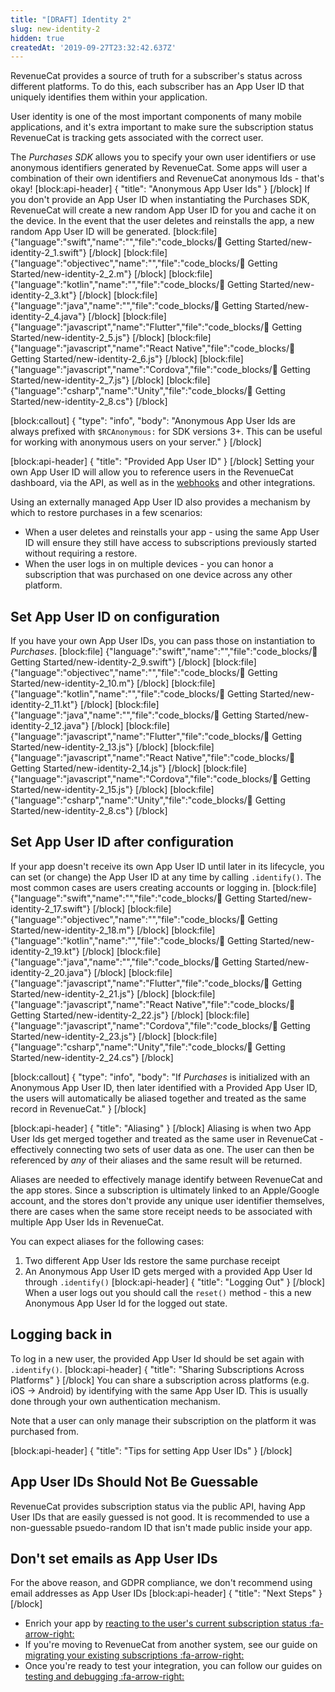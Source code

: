 ```yaml
---
title: "[DRAFT] Identity 2"
slug: new-identity-2
hidden: true
createdAt: '2019-09-27T23:32:42.637Z'
---
```

RevenueCat provides a source of truth for a subscriber's status across different platforms. To do this, each subscriber has an App User ID that uniquely identifies them within your application. 

User identity is one of the most important components of many mobile applications, and it's extra important to make sure the subscription status RevenueCat is tracking gets associated with the correct user.

The *Purchases SDK* allows you to specify your own user identifiers or use anonymous identifiers generated by RevenueCat. Some apps will user a combination of their own identifiers and RevenueCat anonymous Ids - that's okay!
[block:api-header]
{
  "title": "Anonymous App User Ids"
}
[/block]
If you don't provide an App User ID when instantiating the Purchases SDK, RevenueCat will create a new random App User ID for you and cache it on the device. In the event that the user deletes and reinstalls the app, a new random App User ID will be generated.
[block:file]
{"language":"swift","name":"","file":"code_blocks/🚀 Getting Started/new-identity-2_1.swift"}
[/block]
[block:file]
{"language":"objectivec","name":"","file":"code_blocks/🚀 Getting Started/new-identity-2_2.m"}
[/block]
[block:file]
{"language":"kotlin","name":"","file":"code_blocks/🚀 Getting Started/new-identity-2_3.kt"}
[/block]
[block:file]
{"language":"java","name":"","file":"code_blocks/🚀 Getting Started/new-identity-2_4.java"}
[/block]
[block:file]
{"language":"javascript","name":"Flutter","file":"code_blocks/🚀 Getting Started/new-identity-2_5.js"}
[/block]
[block:file]
{"language":"javascript","name":"React Native","file":"code_blocks/🚀 Getting Started/new-identity-2_6.js"}
[/block]
[block:file]
{"language":"javascript","name":"Cordova","file":"code_blocks/🚀 Getting Started/new-identity-2_7.js"}
[/block]
[block:file]
{"language":"csharp","name":"Unity","file":"code_blocks/🚀 Getting Started/new-identity-2_8.cs"}
[/block]


[block:callout]
{
  "type": "info",
  "body": "Anonymous App User Ids are always prefixed with `$RCAnonymous:` for SDK versions 3+. This can be useful for working with anonymous users on your server."
}
[/block]

[block:api-header]
{
  "title": "Provided App User ID"
}
[/block]
Setting your own App User ID will allow you to reference users in the RevenueCat dashboard, via the API, as well as in the [webhooks](doc:webhooks) and other integrations.

Using an externally managed App User ID also provides a mechanism by which to restore purchases in a few scenarios: 
* When a user deletes and reinstalls your app - using the same App User ID will ensure they still have access to subscriptions previously started without requiring a restore.
* When the user logs in on multiple devices - you can honor a subscription that was purchased on one device across any other platform.

## Set App User ID on configuration
If you have your own App User IDs, you can pass those on instantiation to *Purchases*.
[block:file]
{"language":"swift","name":"","file":"code_blocks/🚀 Getting Started/new-identity-2_9.swift"}
[/block]
[block:file]
{"language":"objectivec","name":"","file":"code_blocks/🚀 Getting Started/new-identity-2_10.m"}
[/block]
[block:file]
{"language":"kotlin","name":"","file":"code_blocks/🚀 Getting Started/new-identity-2_11.kt"}
[/block]
[block:file]
{"language":"java","name":"","file":"code_blocks/🚀 Getting Started/new-identity-2_12.java"}
[/block]
[block:file]
{"language":"javascript","name":"Flutter","file":"code_blocks/🚀 Getting Started/new-identity-2_13.js"}
[/block]
[block:file]
{"language":"javascript","name":"React Native","file":"code_blocks/🚀 Getting Started/new-identity-2_14.js"}
[/block]
[block:file]
{"language":"javascript","name":"Cordova","file":"code_blocks/🚀 Getting Started/new-identity-2_15.js"}
[/block]
[block:file]
{"language":"csharp","name":"Unity","file":"code_blocks/🚀 Getting Started/new-identity-2_8.cs"}
[/block]

## Set App User ID after configuration
If your app doesn't receive its own App User ID until later in its lifecycle, you can set (or change) the App User ID at any time by calling `.identify()`. The most common cases are users creating accounts or logging in. 
[block:file]
{"language":"swift","name":"","file":"code_blocks/🚀 Getting Started/new-identity-2_17.swift"}
[/block]
[block:file]
{"language":"objectivec","name":"","file":"code_blocks/🚀 Getting Started/new-identity-2_18.m"}
[/block]
[block:file]
{"language":"kotlin","name":"","file":"code_blocks/🚀 Getting Started/new-identity-2_19.kt"}
[/block]
[block:file]
{"language":"java","name":"","file":"code_blocks/🚀 Getting Started/new-identity-2_20.java"}
[/block]
[block:file]
{"language":"javascript","name":"Flutter","file":"code_blocks/🚀 Getting Started/new-identity-2_21.js"}
[/block]
[block:file]
{"language":"javascript","name":"React Native","file":"code_blocks/🚀 Getting Started/new-identity-2_22.js"}
[/block]
[block:file]
{"language":"javascript","name":"Cordova","file":"code_blocks/🚀 Getting Started/new-identity-2_23.js"}
[/block]
[block:file]
{"language":"csharp","name":"Unity","file":"code_blocks/🚀 Getting Started/new-identity-2_24.cs"}
[/block]


[block:callout]
{
  "type": "info",
  "body": "If *Purchases* is initialized with an Anonymous App User ID, then later identified with a Provided App User ID, the users will automatically be aliased together and treated as the same record in RevenueCat."
}
[/block]

[block:api-header]
{
  "title": "Aliasing"
}
[/block]
Aliasing is when two App User Ids get merged together and treated as the same user in RevenueCat - effectively connecting two sets of user data as one. The user can then be referenced by *any* of their aliases and the same result will be returned.

Aliases are needed to effectively manage identify between RevenueCat and the app stores. Since a subscription is ultimately linked to an Apple/Google account, and the stores don't provide any unique user identifier themselves, there are cases when the same store receipt needs to be associated with multiple App User Ids in RevenueCat.

You can expect aliases for the following cases:
1. Two different App User Ids restore the same purchase receipt
2. An Anonymous App User ID gets merged with a provided App User Id through `.identify()`
[block:api-header]
{
  "title": "Logging Out"
}
[/block]
When a user logs out you should call the `reset()` method - this a new Anonymous App User Id for the logged out state.

## Logging back in
To log in a new user, the provided App User Id should be set again with `.identify()`.
[block:api-header]
{
  "title": "Sharing Subscriptions Across Platforms"
}
[/block]
You can share a subscription across platforms (e.g. iOS -> Android) by identifying with the same App User ID. This is usually done through your own authentication mechanism.

Note that a user can only manage their subscription on the platform it was purchased from.

[block:api-header]
{
  "title": "Tips for setting App User IDs"
}
[/block]
## App User IDs Should Not Be Guessable

RevenueCat provides subscription status via the public API, having App User IDs that are easily guessed is not good. It is recommended to use a non-guessable psuedo-random ID that isn't made public inside your app.

## Don't set emails as App User IDs

For the above reason, and GDPR compliance, we don't recommend using email addresses as App User IDs
[block:api-header]
{
  "title": "Next Steps"
}
[/block]
* Enrich your app by [reacting to the user's current subscription status :fa-arrow-right:](doc:purchaserinfo)
* If you're moving to RevenueCat from another system, see our guide on [migrating your existing subscriptions :fa-arrow-right:](doc:migrating-existing-subscriptions)
* Once you're ready to test your integration, you can follow our guides on [testing and debugging :fa-arrow-right:](doc:debugging)